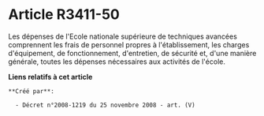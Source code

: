 # Article R3411-50

Les dépenses de l'Ecole nationale supérieure de techniques avancées comprennent les frais de personnel propres à
l'établissement, les charges d'équipement, de fonctionnement, d'entretien, de sécurité et, d'une manière générale, toutes les
dépenses nécessaires aux activités de l'école.

**Liens relatifs à cet article**

	**Créé par**:

	  - Décret n°2008-1219 du 25 novembre 2008 - art. (V)
